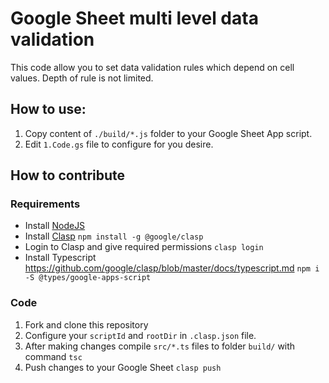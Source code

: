 # Google Sheet multi level data validation

This code allow you to set data validation rules which depend on cell values. Depth of rule is not limited.

## How to use:

1. Copy content of `./build/*.js` folder to your Google Sheet App script.
2. Edit `1.Code.gs` file to configure for you desire.


## How to contribute

### Requirements
- Install [NodeJS](https://nodejs.org/en)
- Install [Clasp](https://github.com/google/clasp) 
```npm install -g @google/clasp```
- Login to Clasp and give required permissions
```clasp login```
- Install Typescript https://github.com/google/clasp/blob/master/docs/typescript.md
```npm i -S @types/google-apps-script``` 

### Code

1. Fork and clone this repository
2. Configure your `scriptId` and `rootDir` in `.clasp.json` file. 
2. After making changes compile `src/*.ts` files to folder `build/` with command
```tsc```
3. Push changes to your Google Sheet 
```clasp push```
